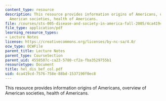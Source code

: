 ```yaml
---
content_type: resource
description: This resource provides information origins of Americans, overview of
  American societies, health of Americans.
file: /courses/sts-005-disease-and-society-in-america-fall-2005/4ca419cd7576758e88bd1537190f0ec8_hel_dis_bef_col.pdf
file_type: application/pdf
learning_resource_types:
- Lecture Notes
license: https://creativecommons.org/licenses/by-nc-sa/4.0/
ocw_type: OCWFile
parent_title: Lecture Notes
parent_type: CourseSection
parent_uid: 4558507c-ca23-5780-cf2a-fba3529755b1
resourcetype: Document
title: hel_dis_bef_col.pdf
uid: 4ca419cd-7576-758e-88bd-1537190f0ec8
---
```

This resource provides information origins of Americans, overview of American societies, health of Americans.
